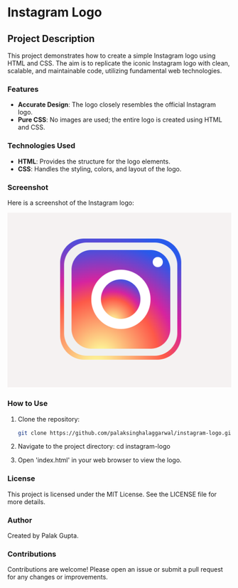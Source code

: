 # Instagram Logo

## Project Description

This project demonstrates how to create a simple Instagram logo using HTML and CSS. The aim is to replicate the iconic Instagram logo with clean, scalable, and maintainable code, utilizing fundamental web technologies.

### Features

- **Accurate Design**: The logo closely resembles the official Instagram logo.
- **Pure CSS**: No images are used; the entire logo is created using HTML and CSS.

### Technologies Used

- **HTML**: Provides the structure for the logo elements.
- **CSS**: Handles the styling, colors, and layout of the logo.

### Screenshot

Here is a screenshot of the Instagram logo:

![Screenshot of Instagram Logo](screenshot.png)

### How to Use

1. Clone the repository:
   ```bash
   git clone https://github.com/palaksinghalaggarwal/instagram-logo.git

2. Navigate to the project directory:
   cd instagram-logo

3. Open 'index.html' in your web browser to view the logo.

### License
This project is licensed under the MIT License. See the LICENSE file for more details.

### Author
Created by Palak Gupta.

### Contributions
Contributions are welcome! Please open an issue or submit a pull request for any changes or improvements.